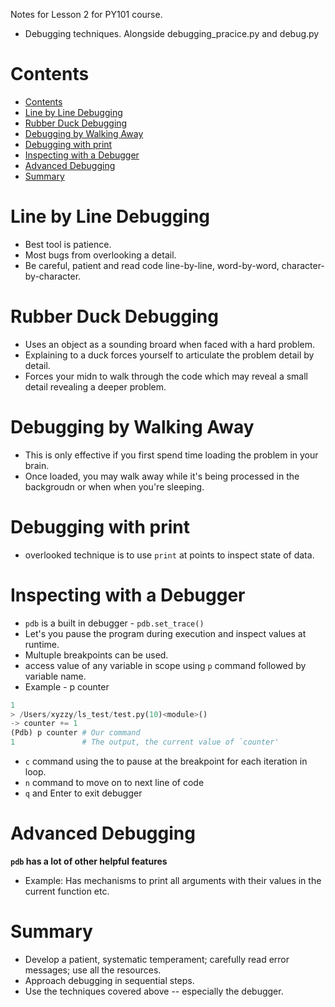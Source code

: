 Notes for Lesson 2 for PY101 course.
- Debugging techniques. Alongside debugging_pracice.py and debug.py
  
# Contents
- [Contents](#contents)
- [Line by Line Debugging](#line-by-line-debugging)
- [Rubber Duck Debugging](#rubber-duck-debugging)
- [Debugging by Walking Away](#debugging-by-walking-away)
- [Debugging with print](#debugging-with-print)
- [Inspecting with a Debugger](#inspecting-with-a-debugger)
- [Advanced Debugging](#advanced-debugging)
- [Summary](#summary)


# Line by Line Debugging
- Best tool is patience.
- Most bugs from overlooking a detail.
- Be careful, patient and read code line-by-line, word-by-word, character-by-character.

# Rubber Duck Debugging
- Uses an object as a sounding broard when faced with a hard problem.
- Explaining to a duck forces yourself to articulate the problem detail by detail.
- Forces your midn to walk through the code which may reveal a small detail revealing a deeper problem.

# Debugging by Walking Away
- This is only effective if you first spend time loading the problem in your brain.
- Once loaded, you may walk away while it's being processed in the backgroudn or when when you're sleeping.


# Debugging with print
- overlooked technique is to use `print` at points to inspect state of data.

# Inspecting with a Debugger
- `pdb` is a built in debugger - `pdb.set_trace()`
- Let's you pause the program during execution and inspect values at runtime.
- Multuple breakpoints can be used.
- access value of any variable in scope using `p` command followed by variable name. 
- Example - p counter
```python
1
> /Users/xyzzy/ls_test/test.py(10)<module>()
-> counter += 1
(Pdb) p counter # Our command
1               # The output, the current value of `counter'
```

-  `c` command using the to pause at the breakpoint for each iteration in loop.
-  `n` command to move on to next line of code
-  `q` and Enter to exit debugger
# Advanced Debugging
**`pdb` has a lot of other helpful features**
- Example: Has mechanisms to print all arguments with their values in the current function etc. 

# Summary
- Develop a patient, systematic temperament; carefully read error messages; use all the resources.
- Approach debugging in sequential steps.
- Use the techniques covered above -- especially the debugger.